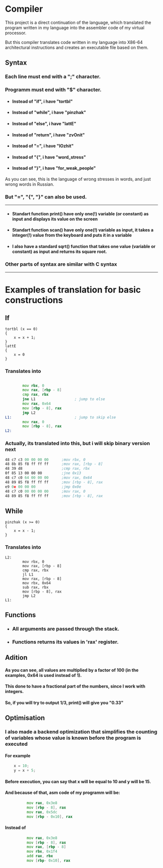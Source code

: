 # Compiler

This project is a direct continuation of the language, which translated the program written in my language into the assembler code of my virtual processor.

But this compiler translates code written in my language into X86-64 architectural instructions and creates an executable file based on them.

## Syntax

### Each line must end with a ";" character.
### Programm must end with "$" character.

+ #### Instead of "if", i have "tortbl"

+ #### Instead of "while", i have "pinzhak"

+ #### Instead of "else", i have "lattE"

+ #### Instead of "return", i have "zvOnit"

+ #### Instead of "=", i have "lOzhit"

+ #### Instead of "{", i have "word_stress"

+ #### Instead of "}", i have "for_weak_people"

As you can see, this is the language of wrong stresses in words, and just wrong words in Russian.

### But "=", "{", "}" can also be used.
------------------------------------------
+ #### Standart function print() have only one(!) variable (or constant) as input and displays its value on the screen

+ #### Standart function scan() have only one(!) variable as input, it takes a integer(!) value from the keyboard and puts it in a variable

+ #### I also have a standard sqrt() function that takes one value (variable or constant) as input and returns its square root.

### Other parts of syntax are similar with C syntax

-----------------------------------------------
# Examples of translation for basic constructions

## If

```
tortbl (x == 0)
{
    x = x + 1;
}
lattE
{
    x = 0
}
```
### Translates into

``` asm

        mov rbx, 0
        mov rax, [rbp - 8]
        cmp rax, rbx
        jne L1                  ; jump to else
        mov rax, 0x64
        mov [rbp - 8], rax
        jmp L2
L1:                             ; jump to skip else
        mov rax, 0
        mov [rbp - 8], rax
L2:
```
### Actually, its translated into this, but i will skip binary version next
``` asm
48 c7 c3 00 00 00 00      ;mov rbx, 0
48 8b 85 f8 ff ff ff      ;mov rax, [rbp - 8]
48 39 d8                  ;cmp rax, rbx
0f 85 13 00 00 00         ;jne 0x13
48 c7 c0 64 00 00 00      ;mov rax, 0x64
48 89 85 f8 ff ff ff      ;mov [rbp - 8], rax
e9 0e 00 00 00            ;jmp 0x0e
48 c7 c0 00 00 00 00      ;mov rax, 0
48 89 85 f8 ff ff ff      ;mov [rbp - 8], rax
```
## While

```
pinzhak (x >= 0)
{
    x = x - 1;
}
```
### Translates into

```
L2:
        mov rbx, 0
        mov rax, [rbp - 8]
        cmp rax, rbx
        jl L1
        mov rax, [rbp - 8]
        mov rbx, 0x64
        sub rax, rbx
        mov [rbp - 8], rax
        jmp L2
L1:
```
## Functions

+ ### Аll arguments are passed through the stack. 
+ ### Functions returns its values in 'rax' register.

## Adition

#### As you can see, all values ​​are multiplied by a factor of 100 (in the examples, 0x64 is used instead of 1). 
#### This done to have a fractional part of the numbers, since I work with integers.
#### So, if you will try to output 1/3, print() will give you "0.33" 

## Optimisation 

### I also made a backend optimization that simplifies the counting of variables whose value is known before the program is executed
#### For example
``` cpp
    x = 10;
    y = x + 5;
```
#### Before execution, you can say that x will be equal to 10 and y will be 15.
#### And because of that, asm code of my programm will be:
``` asm 
          mov rax, 0x3e8
          mov [rbp - 8], rax
          mov rax, 0x5dc
          mov [rbp - 0x10], rax
```
#### Instead of 
``` asm
          mov rax, 0x3e8
          mov [rbp - 8], rax
          mov rax, [rbp - 8]
          mov rbx, 0x1f4
          add rax, rbx
          mov [rbp- 0x10], rax

```














